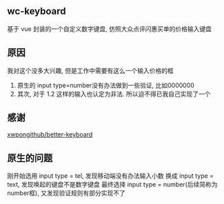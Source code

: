 ## wc-keyboard
基于 vue 封装的一个自定义数字键盘, 仿照大众点评闪惠买单的价格输入键盘

## 原因
我对这个没多大兴趣, 但是工作中需要有这么一个输入价格的框
1. 原生的 input type=number没有办法做到一些验证, 比如0000000
2. 其次, 对于 1.2 这样的输入也认定为非法.
所以迫不得已我自己实现了一个

## 感谢
[xwpongithub/better-keyboard](https://github.com/xwpongithub/better-keyboard)

## 原生的问题
刚开始选用 input type = tel, 发现移动端没有办法输入小数
换成 input type = text, 发现唤起的键盘不是数字键盘
最终选择 input type = number(后续简称为 number框), 又发现验证规则有部分实现不了

